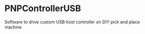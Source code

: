 PNPControllerUSB
================

Software to drive custom USB host controller on DIY pick and place machine

